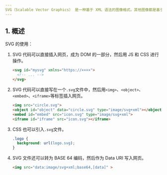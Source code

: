 ```yaml
---
SVG（Scalable Vector Graphics） 是一种基于 XML 语法的图像格式。其他图像都是基于像素的，SVG 则是属于对图像的形状描述，所以它本质上是文本文件，且体积小，不论放大多少倍都不会失真。
---
```


## 1. 概述

SVG 的使用：

1. SVG 代码可以直接插入网页，成为 DOM 的一部分，然后用 JS 和 CSS 进行操作。

   ```html
   <svg id="mysvg" xmlns="https://××××">
     <!-- ... -->
   </svg>
   ```

2. SVG 代码可以直接写在一个`.svg`文件中，然后用`<img>`、`<object>`、`<embed>`、`<iframe>`等标签插入网页。

   ```html
   <img src="circle.svg">
   <object id="object" data="circle.svg" type="image/svg+xml"></object>
   <embed id="embed" src="icon.svg" type="image/svg+xml">
   <iframe id="iframe" src="icon.svg"></iframe>
   ```

3. CSS 也可以引入`.svg`文件。

   ```css
   .logo {
     background: url(logo.svg);
   }
   ```

4. SVG 文件还可以转为 BASE 64 编码，然后作为 Data URI 写入网页。

   ```html
   <img src="data:image/svg+xml;base64,[data]" >
   ```

